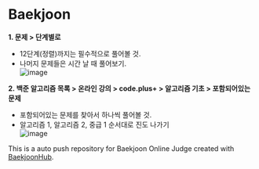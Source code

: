 # Baekjoon
<strong>1. 문제 > 단계별로</strong>
   * 12단계(정렬)까지는 필수적으로 풀어볼 것.
   * 나머지 문제들은 시간 날 때 풀어보기.<br>
  ![image](https://github.com/minzix/Baekjoon/assets/126869805/2fdf5498-5988-4227-adde-2603b43ffc53)

<strong>2. 백준 알고리즘 목록 > 온라인 강의 > code.plus+ > 알고리즘 기초 > 포함되어있는 문제</strong>
   * 포함되어있는 문제를 찾아서 하나씩 풀어볼 것.
   * 알고리즘 1, 알고리즘 2, 중급 1 순서대로 진도 나가기<br>
   ![image](https://github.com/minzix/Baekjoon/assets/126869805/291b77a4-33ff-4e83-a8c2-e5c668be5abf)


This is a auto push repository for Baekjoon Online Judge created with [BaekjoonHub](https://github.com/BaekjoonHub/BaekjoonHub).


